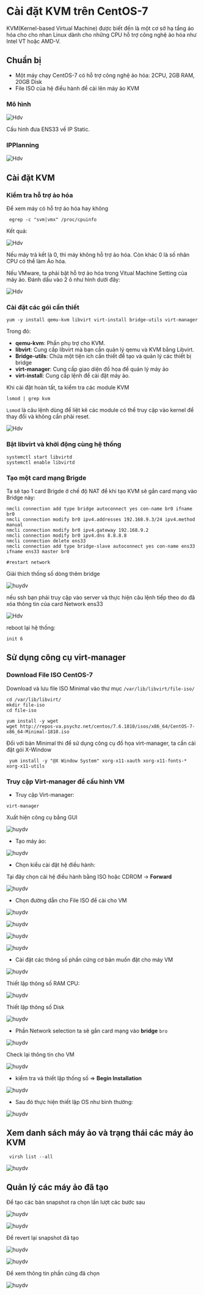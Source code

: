 # Cài đặt KVM trên CentOS-7

KVM(Kernel-based Virtual Machine) được biết đến là một cơ sở hạ tầng ảo hóa cho cho nhan Linux dành cho những CPU hỗ trợ công nghệ ảo hóa như Intel VT hoặc AMD-V.

## Chuẩn bị
* Một máy chạy CentOS-7 có hỗ trợ công nghệ ảo hóa: 2CPU, 2GB RAM, 20GB Disk
* File ISO của hệ điều hành để cài lên máy ảo KVM

### Mô hình
 
![Hdv](../image/Screenshot_9.png)

Cấu hình đưa ENS33 về IP Static.

### IPPlanning

![Hdv](../image/Screenshot_11.png)

## Cài đặt KVM

### Kiểm tra hỗ trợ ảo hóa

Để xem máy có hỗ trợ ảo hóa hay không

` egrep -c "svm|vmx" /proc/cpuinfo`

Kết quả:

![Hdv](../image/Screenshot_15.png)

Nếu máy trả kết là 0, thì máy không hỗ trợ ảo hóa. Còn khác 0 là số nhân CPU có thể làm Ảo hóa.

Nếu VMware, ta phải bật hỗ trợ ảo hóa trong Vitual Machine Setting của máy ảo. Đánh dấu vào 2 ô như hình dưới đây:

![Hdv](../image/Screenshot_16.png)

### Cài đặt các gói cần thiết 

`yum -y install qemu-kvm libvirt virt-install bridge-utils virt-manager`

Trong đó:

* **qemu-kvm**: Phần phụ trợ cho KVM.
* **libvirt**: Cung cấp libvirt mà bạn cần quản lý qemu và KVM bằng Libvirt.
* **Bridge-utils**: Chứa một tiện ích cần thiết để tạo và quản lý các thiết bị bridge
* **virt-manager**: Cung cấp giao diện đồ họa để quản lý máy ảo
* **virt-install**: Cung cấp lệnh để cài đặt máy ảo.

Khi cài đặt hoàn tất, ta kiểm tra các module KVM

`lsmod | grep kvm`

`Lsmod` là câu lệnh dùng để liệt kê các module có thể truy cập vào kernel để thay đổi và không cần phải reset.

![Hdv](../image/Screenshot_17.png)

### Bật libvirt và khởi động cùng hệ thống

```
systemctl start libvirtd
systemctl enable libvirtd
```

### Tạo một card mạng Brigde

Ta sẽ tạo 1 card Brigde ở chế độ NAT để khi tạo KVM sẽ gắn card mạng vào Bridge này:

```
nmcli connection add type bridge autoconnect yes con-name br0 ifname br0
nmcli connection modify br0 ipv4.addresses 192.168.9.3/24 ipv4.method manual  
nmcli connection modify br0 ipv4.gateway 192.168.9.2
nmcli connection modify br0 ipv4.dns 8.8.8.8  
nmcli connection delete ens33
nmcli connection add type bridge-slave autoconnect yes con-name ens33 ifname ens33 master br0

#restart network
```

Giải thích thống số dòng thêm bridge

![huydv](../image/Screenshot_14.png)

nếu ssh bạn phải truy cập vào server và thực hiện câu lệnh tiếp theo do đã xóa thông tin của card Network ens33 

![Hdv](../image/Screenshot_18.png)

reboot lại hệ thống:

`init 6`

## Sử dụng công cụ virt-manager 
### Download File ISO CentOS-7
Download và lưu file ISO Minimal vào thư mục `/var/lib/libvirt/file-iso/`

```
cd /var/lib/libvirt/
mkdir file-iso
cd file-iso

yum install -y wget
wget http://repos-va.psychz.net/centos/7.6.1810/isos/x86_64/CentOS-7-x86_64-Minimal-1810.iso
```

Đối với bản Minimal thì để sử dụng công cụ đồ họa virt-manager, ta cần cài đặt gói X-Window 

` yum install -y "@X Window System" xorg-x11-xauth xorg-x11-fonts-* xorg-x11-utils`

### Truy cập Virt-manager để cấu hình VM 
* Truy cập Virt-manager:

`virt-manager`

Xuất hiện công cụ bằng GUI

![huydv](../image/Screenshot_19.png)

* Tạo máy ảo:

![huydv](../image/Screenshot_20.png)

* Chọn kiểu cài đặt hệ điều hành:

Tại đây chọn cài hệ điều hành bằng ISO hoặc CDROM -> **Forward**

![huydv](../image/Screenshot_21.png)

* Chọn đường dẫn cho File ISO để cài cho VM

![huydv](../image/Screenshot_22.png)

![huydv](../image/Screenshot_23.png)

![huydv](../image/Screenshot_24.png)

![huydv](../image/Screenshot_25.png)



* Cài đặt các thông số phần cứng cơ bản muốn đặt cho máy VM


![huydv](../image/Screenshot_.png)

Thiết lập thông số RAM CPU:

![huydv](../image/Screenshot_26.png)

Thiết lập thông số Disk 

![huydv](../image/Screenshot_27.png)

* Phần Network selection ta sẽ gắn card mạng vào **bridge** `bro`

![huydv](../image/Screenshot_28.png)

Check lại thông tin cho VM

![huydv](../image/Screenshot_.png)

* kiểm tra và thiết lập thống số => **Begin Installation** 

![huydv](../image/Screenshot_.png)

* Sau đó thực hiện thiết lập OS như bình thường:

![huydv](../image/Screenshot_29.png)

## Xem danh sách máy ảo và trạng thái các máy ảo KVM

` virsh list --all`

![huydv](../image/Screenshot_30.png)

## Quản lý các máy ảo đã tạo

Để tạo các bản snapshot ra chọn lần lượt các bước sau

![huydv](../image/Screenshot_32.png)

![huydv](../image/Screenshot_33.png)

Để revert lại snapshot đã tạo

![huydv](../image/Screenshot_34.png)

![huydv](../image/Screenshot_35.png)

Để xem thông tin phần cứng đã chọn

![huydv](../image/Screenshot_36.png)
